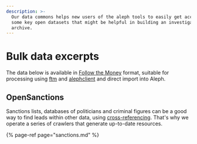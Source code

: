 ```yaml
---
description: >-
  Our data commons helps new users of the aleph tools to easily get access to
  some key open datasets that might be helpful in building an investigative
  archive.
---
```


# Bulk data excerpts

The data below is available in [Follow the Money](../developers/followthemoney.md) format, suitable for processing using [ftm](../developers/ftm.md) and [alephclient](../developers/alephclient.md) and direct import into Aleph.

## OpenSanctions

Sanctions lists, databases of politicians and criminal figures can be a good way to find leads within other data, using [cross-referencing](../guide/cross-referencing.md). That's why we operate a series of crawlers that generate up-to-date resources.

{% page-ref page="sanctions.md" %}



